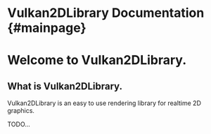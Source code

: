Vulkan2DLibrary Documentation					{#mainpage}
=============================

# Welcome to Vulkan2DLibrary.

## What is Vulkan2DLibrary.
Vulkan2DLibrary is an easy to use rendering library for realtime 2D graphics.

TODO...
